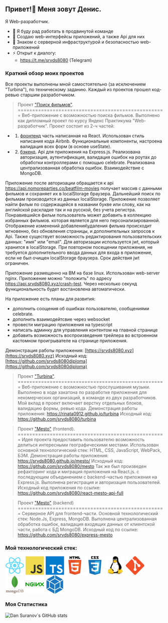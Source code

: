 ## Привет!👋 Меня зовут Денис.
Я Web-разработчик.
- 👯 Я буду рад работать в продвинутой команде
- 🌱 Создаю web-интерфейсы приложений, а также Api для них
- 🤔 Знаком с серверной инфраструктурой и безопасностью web-приложений
- ⚡ Открыт к диалогу: 
  - https://t.me/srvds8080 (Telegram)
### Краткий обзор моих проектов

Все проекты выполнены мной самостоятельно (за исключением "Turbina"), по техническому заданию. Каждый из проектов прошел код-ревью старшим разработчиком.

> Проект ["Поиск фильмов"](https://srvds8080.xyz).
===================================================
Веб-приложение с возможностью поиска фильмов. Выполнено как дипломный проект по курсу Яндекс Практикума "Web-разработчик". Проект состоит из 2-ч частей: 
* 1. [фронтенд](https://github.com/srvds8080diploma/movies-explorer-frontend) часть написанная на React. Использован стиль написания кода Airbnb. Функциональные компоненты, настроена валидация всех форм (в основе useState). 
 * 2. [бэкенд](https://github.com/srvds8080diploma/movies-explorer-api). Api для приложения на Express.js. Реализована авторизация, аутентификация, валидация ошибок на роутах до обработки контроллерами с помощью celebrate. Реализована централизованная обработка ошибок. Взаимодействие с MongoDB.
 
Приложение после авторизации обращается к api https://api.nomoreparties.co/beatfilm-movies получает массив с данными фильмов и сохраняет их в localStorage браузера. Дальнейший поиск по фильмам производится из данных localStorage. Приложение позволяет найти фильм по содержащейся в названии букве или слову, как на английской раскладке так и на русской, без учета регистра. Понравившийся фильм пользователь может добавить в коллекцию избранных фильмов. которая является для него персонализированной. Отображение изменений добавления\удаления фильма происходит мгновенно, без обновления страницы, и дополнительных запросов к Api. Также существует возможность редактирования пользовательских данных: "имя" или  "email". Для авторизации используется jwt, который хранится в localStorage. При повторном посещении приложения, не требуется дополнительного ввода данных для входа в приложение, если не был очищен localStorage браузера. Срок действия jwt ограничен.

Приложение размещенно на ВМ на базе linux. Использован web-server nginx. Приложение можно "положить" по адресу https://api.srvds8080.xyz/crash-test. Через несколько секунд функциональность будет востановлена автоматически.

На приложение есть планы для развития: 
* дополнить соощения об ошибках пользователю, сообщениями celebrate.
* дополнить взаимодейтсвие через websocket
* провести миграцию приложения на typescript
* написать админку для управления контентом на главной странице
* добавить возможность воспроизведения трейлера во встроенном кастомном проигрывателе на странице приложения.

Демонстрация работы приложения: [https://srvds8080.xyz](https://srvds8080.xyz)
Исходный код: [https://github.com/srvds8080diploma](https://github.com/srvds8080diploma)


> Проект ["Turbina"](https://rinata0912.github.io/turbina).
===================================================
Веб-приложение с возможностью прослушивания музыки. Выполнено в ходе хакатона по разработке приложения для некомерческих организаций, в команде из двух разработчиков. Мой вклад в проект включает верстку отдельных блоков, валидацию формы, ревью кода.
Демонстрация работы приложения: https://rinata0912.github.io/turbina
Исходный код: https://github.com/srvds8080/turbina

> Проект ["Mesto"](https://srvds8080.github.io/mesto/) (frontend).
===================================================
Идея проекта предоставить пользователю возможность делиться интересными географическими местами. Использован основной технологический стек: HTML, CSS, JavaScript, WebPack, БЭМ.
Демонстрация работы приложения: https://srvds8080.github.io/mesto/
Исходный код: https://github.com/srvds8080/mesto
Так же был произведен рефакторинг кода и миграция приложения на React.js. с последующим объединением с backend-частью приложения на Express.js. Выполнена регистрация и авторизация пользователей.
Исходный код приложения по ссылке: https://github.com/srvds8080/react-mesto-api-full

> Проект ["Mesto"](https://github.com/srvds8080/express-mesto) (backend)
===================================================
Серверное API для frontend-части. Основной технологический стек: Node.Js, Express, MongoDB. Выполнена централизованная обработка ошибок, валидация входящих данных от клиентской части, работа с БД MongoDB.
Исходный код по ссылке: https://github.com/srvds8080/express-mesto
### Мой технологический стек:
<p>
<img align="center" alt="react" width="60px" src="https://raw.githubusercontent.com/srvds8080/srvds8080/develop/images/react_original_logo_icon_146374.svg" />
<img align="center" alt="js" width="60px" src="https://raw.githubusercontent.com/srvds8080/srvds8080/develop/images/javascript_original_logo_icon_146455.svg" />
<img align="center" alt="ts" width="60px" src="https://raw.githubusercontent.com/srvds8080/srvds8080/develop/images/typescript_plain_logo_icon_146316.svg" />
<img align="center" alt="html5" width="60px" src="https://raw.githubusercontent.com/srvds8080/srvds8080/develop/images/html_original_wordmark_logo_icon_146478.svg" />
<img align="center" alt="css3" width="60px" src="https://raw.githubusercontent.com/srvds8080/srvds8080/develop/images/css_original_wordmark_logo_icon_146576.svg" />
<img align="center" alt="linux" width="60px" src="https://raw.githubusercontent.com/srvds8080/srvds8080/develop/images/linux_original_logo_icon_146433.svg" />
<img align="center" alt="git" width="60px" src="https://raw.githubusercontent.com/srvds8080/srvds8080/develop/images/git_plain_logo_icon_146507.svg" />
<img align="center" alt="mongo" width="60px" src="https://raw.githubusercontent.com/srvds8080/srvds8080/develop/images/mongodb_original_wordmark_logo_icon_146425.svg" />
<img align="center" alt="nginx" width="60px" src="https://raw.githubusercontent.com/srvds8080/srvds8080/develop/images/nginx_original_logo_icon_146413.svg" />
<img align="center" alt="webpack" width="60px" src="https://raw.githubusercontent.com/srvds8080/srvds8080/develop/images/webpack_plain_logo_icon_146297.svg" />
</p>

 ### Моя Статистика
![Dan Suranov`s GitHub stats](https://github-readme-stats.vercel.app/api?username=srvds8080&count_private=true&show_icons=true&theme=radical&")
